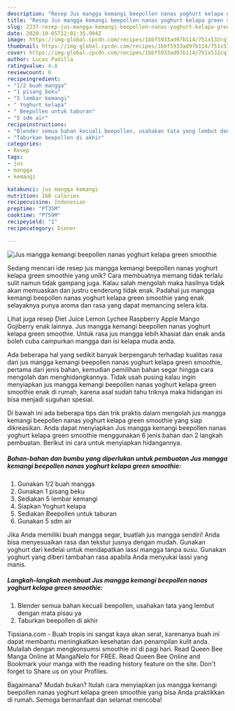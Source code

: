 ```yaml
---
description: "Resep Jus mangga kemangi beepollen nanas yoghurt kelapa green smoothie Anti Gagal"
title: "Resep Jus mangga kemangi beepollen nanas yoghurt kelapa green smoothie Anti Gagal"
slug: 2237-resep-jus-mangga-kemangi-beepollen-nanas-yoghurt-kelapa-green-smoothie-anti-gagal
date: 2020-10-05T12:01:35.994Z
image: https://img-global.cpcdn.com/recipes/1bbf5933ad97b114/751x532cq70/jus-mangga-kemangi-beepollen-nanas-yoghurt-kelapa-green-smoothie-foto-resep-utama.jpg
thumbnail: https://img-global.cpcdn.com/recipes/1bbf5933ad97b114/751x532cq70/jus-mangga-kemangi-beepollen-nanas-yoghurt-kelapa-green-smoothie-foto-resep-utama.jpg
cover: https://img-global.cpcdn.com/recipes/1bbf5933ad97b114/751x532cq70/jus-mangga-kemangi-beepollen-nanas-yoghurt-kelapa-green-smoothie-foto-resep-utama.jpg
author: Lucas Padilla
ratingvalue: 4.8
reviewcount: 6
recipeingredient:
- "1/2 buah mangga"
- "1 pisang beku"
- "5 lembar kemangi"
- " Yoghurt kelapa"
- " Beepollen untuk taburan"
- "5 sdm air"
recipeinstructions:
- "Blender semua bahan kecuali beepollen, usahakan tata yang lembut dengan mata pisau ya"
- "Taburkan beepollen di akhir"
categories:
- Resep
tags:
- jus
- mangga
- kemangi

katakunci: jus mangga kemangi 
nutrition: 168 calories
recipecuisine: Indonesian
preptime: "PT35M"
cooktime: "PT59M"
recipeyield: "1"
recipecategory: Dinner

---
```



![Jus mangga kemangi beepollen nanas yoghurt kelapa green smoothie](https://img-global.cpcdn.com/recipes/1bbf5933ad97b114/751x532cq70/jus-mangga-kemangi-beepollen-nanas-yoghurt-kelapa-green-smoothie-foto-resep-utama.jpg)

Sedang mencari ide resep jus mangga kemangi beepollen nanas yoghurt kelapa green smoothie yang unik? Cara membuatnya memang tidak terlalu sulit namun tidak gampang juga. Kalau salah mengolah maka hasilnya tidak akan memuaskan dan justru cenderung tidak enak. Padahal jus mangga kemangi beepollen nanas yoghurt kelapa green smoothie yang enak selayaknya punya aroma dan rasa yang dapat memancing selera kita.

Lihat juga resep Diet Juice Lemon Lychee Raspberry Apple Mango Gojiberry enak lainnya. Jus mangga kemangi beepollen nanas yoghurt kelapa green smoothie. Untuk rasa jus mangga lebih khasiat dan enak anda boleh cuba campurkan mangga dan isi kelapa muda anda.

Ada beberapa hal yang sedikit banyak berpengaruh terhadap kualitas rasa dari jus mangga kemangi beepollen nanas yoghurt kelapa green smoothie, pertama dari jenis bahan, kemudian pemilihan bahan segar hingga cara mengolah dan menghidangkannya. Tidak usah pusing kalau ingin menyiapkan jus mangga kemangi beepollen nanas yoghurt kelapa green smoothie enak di rumah, karena asal sudah tahu triknya maka hidangan ini bisa menjadi suguhan spesial.


Di bawah ini ada beberapa tips dan trik praktis dalam mengolah jus mangga kemangi beepollen nanas yoghurt kelapa green smoothie yang siap dikreasikan. Anda dapat menyiapkan Jus mangga kemangi beepollen nanas yoghurt kelapa green smoothie menggunakan 6 jenis bahan dan 2 langkah pembuatan. Berikut ini cara untuk menyiapkan hidangannya.

<!--inarticleads1-->

##### Bahan-bahan dan bumbu yang diperlukan untuk pembuatan Jus mangga kemangi beepollen nanas yoghurt kelapa green smoothie:

1. Gunakan 1/2 buah mangga
1. Gunakan 1 pisang beku
1. Sediakan 5 lembar kemangi
1. Siapkan  Yoghurt kelapa
1. Sediakan  Beepollen untuk taburan
1. Gunakan 5 sdm air


Jika Anda memiliki buah mangga segar, buatlah jus mangga sendiri! Anda bisa menyesuaikan rasa dan tekstur jusnya dengan mudah. Gunakan yoghurt dari kedelai untuk mendapatkan lassi mangga tanpa susu. Gunakan yoghurt yang diberi tambahan rasa apabila Anda menyukai lassi yang manis. 

<!--inarticleads2-->

##### Langkah-langkah membuat Jus mangga kemangi beepollen nanas yoghurt kelapa green smoothie:

1. Blender semua bahan kecuali beepollen, usahakan tata yang lembut dengan mata pisau ya
1. Taburkan beepollen di akhir


Tipsiana.com - Buah tropis ini sangat kaya akan serat, karenanya buah ini dapat membantu meningkatkan kesehatan dan penampilan kulit anda. Mulailah dengan mengkonsumsi smoothie ini di pagi hari. Read Queen Bee Manga Online at MangaNelo for FREE. Read Queen Bee Online and Bookmark your manga with the reading history feature on the site. Don&#39;t forget to Share us on your Profiles. 

Bagaimana? Mudah bukan? Itulah cara menyiapkan jus mangga kemangi beepollen nanas yoghurt kelapa green smoothie yang bisa Anda praktikkan di rumah. Semoga bermanfaat dan selamat mencoba!
